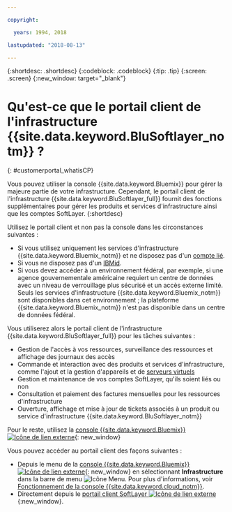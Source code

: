 ```yaml
---

copyright:

  years: 1994, 2018

lastupdated: "2018-08-13"

---
```


{:shortdesc: .shortdesc}
{:codeblock: .codeblock}
{:tip: .tip}
{:screen: .screen}
{:new_window: target="_blank"}


# Qu'est-ce que le portail client de l'infrastructure {{site.data.keyword.BluSoftlayer_notm}} ?
{: #customerportal_whatisCP}

Vous pouvez utiliser la console {{site.data.keyword.Bluemix}} pour gérer la majeure partie de votre infrastructure. Cependant, le portail client de l'infrastructure {{site.data.keyword.BluSoftlayer_full}} fournit des fonctions supplémentaires pour gérer les produits et services d'infrastructure ainsi que les comptes SoftLayer.
{:shortdesc}

Utilisez le portail client et non pas la console dans les circonstances suivantes :
  * Si vous utilisez uniquement les services d'infrastructure {{site.data.keyword.Bluemix_notm}} et ne disposez pas d'un [compte lié](/docs/account/softlayerlink.html#link_user_accounts).
  * Si vous ne disposez pas d'un [IBMid](/docs/account/softlayerlink.html#switchtoIBMid).
  * Si vous devez accéder à un environnement fédéral, par exemple, si une agence gouvernementale américaine requiert un centre de données avec un niveau de verrouillage plus sécurisé et un accès externe limité. Seuls les services d'infrastructure {{site.data.keyword.Bluemix_notm}} sont disponibles dans cet environnement ; la plateforme {{site.data.keyword.Bluemix_notm}} n'est pas disponible dans un centre de données fédéral.

Vous utiliserez alors le portail client de l'infrastructure {{site.data.keyword.BluSoftlayer_full}} pour les tâches suivantes :
  * Gestion de l'accès à vos ressources, surveillance des ressources et affichage des journaux des accès
  * Commande et interaction avec des produits et services d'infrastructure, comme l'ajout et la gestion d'appareils et de [serveurs virtuels](/docs/vsi/vsi_index.html#getting-started-with-virtual-servers)
  * Gestion et maintenance de vos comptes SoftLayer, qu'ils soient liés ou non
  * Consultation et paiement des factures mensuelles pour les ressources d'infrastructure
  * Ouverture, affichage et mise à jour de tickets associés à un produit ou service d'infrastructure {{site.data.keyword.BluSoftlayer_notm}}

Pour le reste, utilisez la [console {{site.data.keyword.Bluemix}} ![Icône de lien externe](../icons/launch-glyph.svg)](https://console.bluemix.net){: new_window}

Vous pouvez accéder au portail client des façons suivantes :
* Depuis le menu de la [console {{site.data.keyword.Bluemix}} ![Icône de lien externe](../icons/launch-glyph.svg)](https://console.bluemix.net){: new_window} en sélectionnant **Infrastructure** dans la barre de menu ![Icône Menu](../icons/icon_hamburger.svg). Pour plus d'informations, voir [Fonctionnement de la console {{site.data.keyword.cloud_notm}}](/docs/overview/ui.html#ui).
* Directement depuis le [portail client SoftLayer ![Icône de lien externe](../icons/launch-glyph.svg)](https://control.softlayer.com/){:new_window}.
